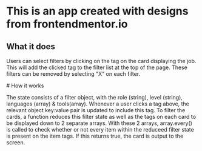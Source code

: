 # This is an app created with designs from frontendmentor.io

## What it does

Users can select filters by clicking on the tag on the card displaying the job. This will add the clicked tag to the filter list at the top of the page. These filters can be removed by selecting "X" on each filter.

# How it works

The state consists of a filter object, with the role (string), level (string), languages (array) & tools(array). Whenever a user clicks a tag above, the relevant object key:value pair is updated to include this tag. To filter the cards, a function reduces this filter state as well as the tags on each card to be displayed down to 2 separate arrays. With these 2 arrays, array.every() is called to check whether or not every item within the reduceed filter state is present on the item tags. If this returns true, the card is output to the screen.